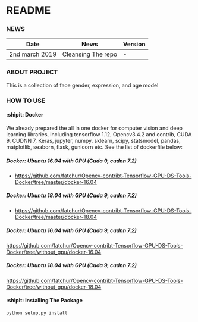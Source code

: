 # README #

### NEWS
| Date       |                                                         News                                                                     |     Version       |
| ---------- | -------------------------------------------------------------------------------------------------------------------------------- | ----------------- |
|2nd march 2019 | Cleansing The repo                                                                                |      -       |



### ABOUT PROJECT
This is a collection of face gender, expression, and age model

### HOW TO USE
#### :shipit: Docker
We already prepared the all in one docker for computer vision and deep learning libraries, including tensorflow 1.12, Opencv3.4.2 and contrib, CUDA 9, CUDNN 7, Keras, jupyter, numpy, sklearn, scipy, statsmodel, pandas, matplotlib, seaborn, flask, gunicorn etc. See the list of dockerfile below:

##### Docker: Ubuntu 16.04 with GPU (Cuda 9, cudnn 7.2)
* https://github.com/fatchur/Opencv-contribt-Tensorflow-GPU-DS-Tools-Docker/tree/master/docker-16.04
##### Docker: Ubuntu 18.04 with GPU (Cuda 9, cudnn 7.2)
* https://github.com/fatchur/Opencv-contribt-Tensorflow-GPU-DS-Tools-Docker/tree/master/docker-18.04
##### Docker: Ubuntu 16.04 with GPU (Cuda 9, cudnn 7.2)
https://github.com/fatchur/Opencv-contribt-Tensorflow-GPU-DS-Tools-Docker/tree/without_gpu/docker-16.04
##### Docker: Ubuntu 18.04 with GPU (Cuda 9, cudnn 7.2)
https://github.com/fatchur/Opencv-contribt-Tensorflow-GPU-DS-Tools-Docker/tree/without_gpu/docker-18.04



#### :shipit: Installing The Package
```python
python setup.py install
```

